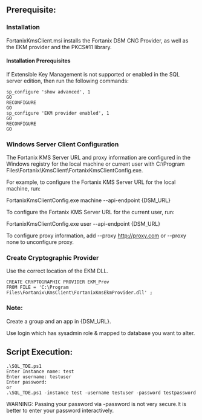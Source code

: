 ## Prerequisite:

### Installation

FortanixKmsClient.msi installs the Fortanix DSM CNG Provider, as well as the EKM provider and the PKCS#11 library.

#### Installation Prerequisites

If Extensible Key Management is not supported or enabled in the SQL server edition, then run the following commands:
```
sp_configure 'show advanced', 1
GO
RECONFIGURE
GO
sp_configure 'EKM provider enabled', 1
GO
RECONFIGURE
GO
```

### Windows Server Client Configuration

The Fortanix KMS Server URL and proxy information are configured in the Windows registry for the local machine or current user with C:\Program Files\Fortanix\KmsClient\FortanixKmsClientConfig.exe.

For example, to configure the Fortanix KMS Server URL for the local machine, run:

FortanixKmsClientConfig.exe machine --api-endpoint {DSM_URL}

To configure the Fortanix KMS Server URL for the current user, run:

FortanixKmsClientConfig.exe user --api-endpoint {DSM_URL}

To configure proxy information, add --proxy http://proxy.com or --proxy none to unconfigure proxy.

### Create Cryptographic Provider

Use the correct location of the EKM DLL.
```
CREATE CRYPTOGRAPHIC PROVIDER EKM_Prov
FROM FILE = 'C:\Program Files\Fortanix\KmsClient\FortanixKmsEkmProvider.dll' ;
```
### Note:

Create a group and an app in {DSM_URL}.

Use login which has sysadmin role & mapped to database you want to alter.

## Script Execution:
```
.\SQL_TDE.ps1
Enter Instance name: test
Enter username: testuser
Enter password:
or
.\SQL_TDE.ps1 -instance test -username testuser -password testpassword
```
WARNING: Passing your password via -password is not very secure.It is better to enter your password interactively.
